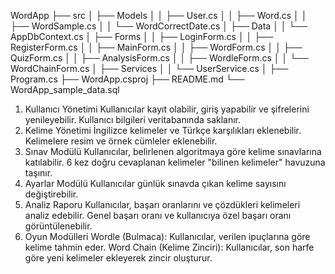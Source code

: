 WordApp
├── src
│   ├── Models
│   │   ├── User.cs
│   │   ├── Word.cs
│   │   ├── WordSample.cs
│   │   └── WordCorrectDate.cs
│   ├── Data
│   │   └── AppDbContext.cs
│   ├── Forms
│   │   ├── LoginForm.cs
│   │   ├── RegisterForm.cs
│   │   ├── MainForm.cs
│   │   ├── WordForm.cs
│   │   ├── QuizForm.cs
│   │   ├── AnalysisForm.cs
│   │   ├── WordleForm.cs
│   │   └── WordChainForm.cs
│   ├── Services
│   │   └── UserService.cs
│   ├── Program.cs
├── WordApp.csproj
├── README.md
└── WordApp_sample_data.sql

1. Kullanıcı Yönetimi
Kullanıcılar kayıt olabilir, giriş yapabilir ve şifrelerini yenileyebilir.
Kullanıcı bilgileri veritabanında saklanır.
2. Kelime Yönetimi
İngilizce kelimeler ve Türkçe karşılıkları eklenebilir.
Kelimelere resim ve örnek cümleler eklenebilir.
3. Sınav Modülü
Kullanıcılar, belirlenen algoritmaya göre kelime sınavlarına katılabilir.
6 kez doğru cevaplanan kelimeler "bilinen kelimeler" havuzuna taşınır.
4. Ayarlar Modülü
Kullanıcılar günlük sınavda çıkan kelime sayısını değiştirebilir.
5. Analiz Raporu
Kullanıcılar, başarı oranlarını ve çözdükleri kelimeleri analiz edebilir.
Genel başarı oranı ve kullanıcıya özel başarı oranı görüntülenebilir.
6. Oyun Modülleri
Wordle (Bulmaca): Kullanıcılar, verilen ipuçlarına göre kelime tahmin eder.
Word Chain (Kelime Zinciri): Kullanıcılar, son harfe göre yeni kelimeler ekleyerek zincir oluşturur.
